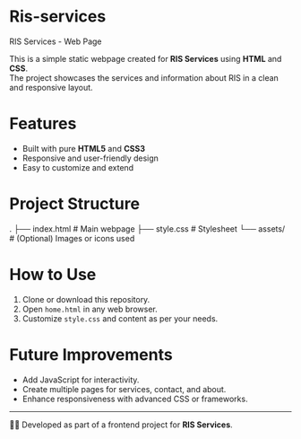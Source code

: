# Ris-services
RIS Services - Web Page

This is a simple static webpage created for **RIS Services** using **HTML** and **CSS**.  
The project showcases the services and information about RIS in a clean and responsive layout.

# Features
- Built with pure **HTML5** and **CSS3**
- Responsive and user-friendly design
- Easy to customize and extend

# Project Structure
.
├── index.html # Main webpage
├── style.css # Stylesheet
└── assets/ # (Optional) Images or icons used


# How to Use
1. Clone or download this repository.
2. Open `home.html` in any web browser.
3. Customize `style.css` and content as per your needs.

# Future Improvements
- Add JavaScript for interactivity.
- Create multiple pages for services, contact, and about.
- Enhance responsiveness with advanced CSS or frameworks.

---
👩‍💻 Developed as part of a frontend project for **RIS Services**.

